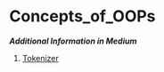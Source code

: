 # Concepts_of_OOPs


***Additional Information in Medium***
1) [Tokenizer](https://medium.com/@dzh.2002z/what-is-tokenizer-in-java-a55181efc480)
